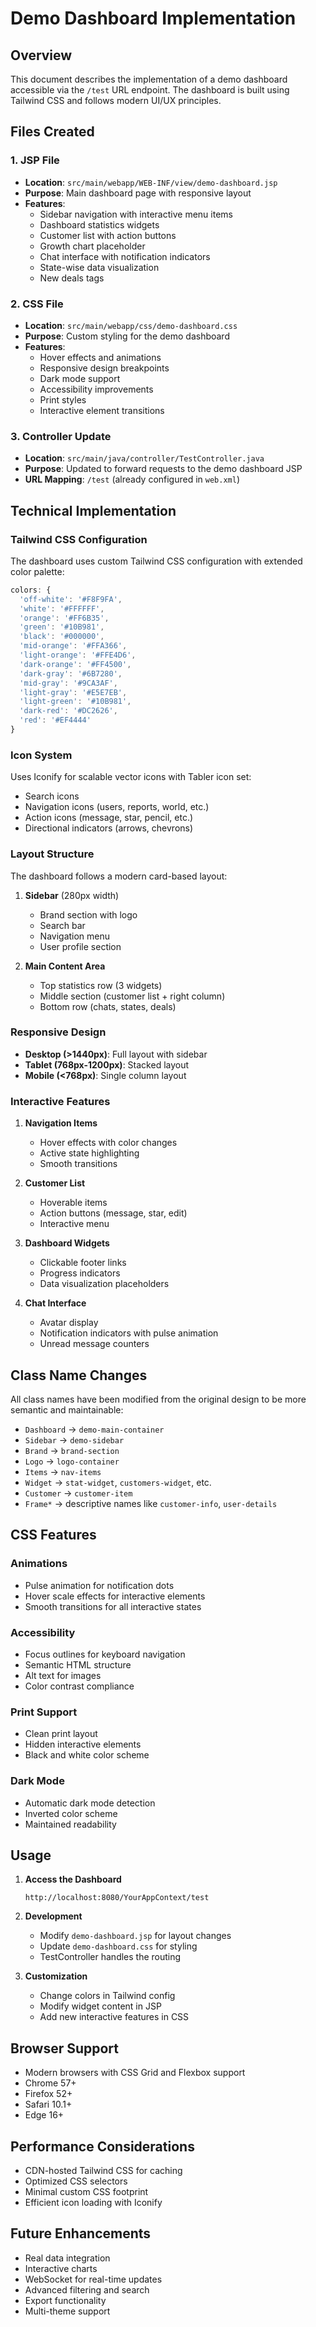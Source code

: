 # Demo Dashboard Implementation

## Overview

This document describes the implementation of a demo dashboard accessible via the `/test` URL endpoint. The dashboard is built using Tailwind CSS and follows modern UI/UX principles.

## Files Created

### 1. JSP File

- **Location**: `src/main/webapp/WEB-INF/view/demo-dashboard.jsp`
- **Purpose**: Main dashboard page with responsive layout
- **Features**:
  - Sidebar navigation with interactive menu items
  - Dashboard statistics widgets
  - Customer list with action buttons
  - Growth chart placeholder
  - Chat interface with notification indicators
  - State-wise data visualization
  - New deals tags

### 2. CSS File

- **Location**: `src/main/webapp/css/demo-dashboard.css`
- **Purpose**: Custom styling for the demo dashboard
- **Features**:
  - Hover effects and animations
  - Responsive design breakpoints
  - Dark mode support
  - Accessibility improvements
  - Print styles
  - Interactive element transitions

### 3. Controller Update

- **Location**: `src/main/java/controller/TestController.java`
- **Purpose**: Updated to forward requests to the demo dashboard JSP
- **URL Mapping**: `/test` (already configured in `web.xml`)

## Technical Implementation

### Tailwind CSS Configuration

The dashboard uses custom Tailwind CSS configuration with extended color palette:

```javascript
colors: {
  'off-white': '#F8F9FA',
  'white': '#FFFFFF',
  'orange': '#FF6B35',
  'green': '#10B981',
  'black': '#000000',
  'mid-orange': '#FFA366',
  'light-orange': '#FFE4D6',
  'dark-orange': '#FF4500',
  'dark-gray': '#6B7280',
  'mid-gray': '#9CA3AF',
  'light-gray': '#E5E7EB',
  'light-green': '#10B981',
  'dark-red': '#DC2626',
  'red': '#EF4444'
}
```

### Icon System

Uses Iconify for scalable vector icons with Tabler icon set:

- Search icons
- Navigation icons (users, reports, world, etc.)
- Action icons (message, star, pencil, etc.)
- Directional indicators (arrows, chevrons)

### Layout Structure

The dashboard follows a modern card-based layout:

1. **Sidebar** (280px width)

   - Brand section with logo
   - Search bar
   - Navigation menu
   - User profile section

2. **Main Content Area**
   - Top statistics row (3 widgets)
   - Middle section (customer list + right column)
   - Bottom row (chats, states, deals)

### Responsive Design

- **Desktop (>1440px)**: Full layout with sidebar
- **Tablet (768px-1200px)**: Stacked layout
- **Mobile (<768px)**: Single column layout

### Interactive Features

1. **Navigation Items**

   - Hover effects with color changes
   - Active state highlighting
   - Smooth transitions

2. **Customer List**

   - Hoverable items
   - Action buttons (message, star, edit)
   - Interactive menu

3. **Dashboard Widgets**

   - Clickable footer links
   - Progress indicators
   - Data visualization placeholders

4. **Chat Interface**
   - Avatar display
   - Notification indicators with pulse animation
   - Unread message counters

## Class Name Changes

All class names have been modified from the original design to be more semantic and maintainable:

- `Dashboard` → `demo-main-container`
- `Sidebar` → `demo-sidebar`
- `Brand` → `brand-section`
- `Logo` → `logo-container`
- `Items` → `nav-items`
- `Widget` → `stat-widget`, `customers-widget`, etc.
- `Customer` → `customer-item`
- `Frame*` → descriptive names like `customer-info`, `user-details`

## CSS Features

### Animations

- Pulse animation for notification dots
- Hover scale effects for interactive elements
- Smooth transitions for all interactive states

### Accessibility

- Focus outlines for keyboard navigation
- Semantic HTML structure
- Alt text for images
- Color contrast compliance

### Print Support

- Clean print layout
- Hidden interactive elements
- Black and white color scheme

### Dark Mode

- Automatic dark mode detection
- Inverted color scheme
- Maintained readability

## Usage

1. **Access the Dashboard**

   ```
   http://localhost:8080/YourAppContext/test
   ```

2. **Development**

   - Modify `demo-dashboard.jsp` for layout changes
   - Update `demo-dashboard.css` for styling
   - TestController handles the routing

3. **Customization**
   - Change colors in Tailwind config
   - Modify widget content in JSP
   - Add new interactive features in CSS

## Browser Support

- Modern browsers with CSS Grid and Flexbox support
- Chrome 57+
- Firefox 52+
- Safari 10.1+
- Edge 16+

## Performance Considerations

- CDN-hosted Tailwind CSS for caching
- Optimized CSS selectors
- Minimal custom CSS footprint
- Efficient icon loading with Iconify

## Future Enhancements

- Real data integration
- Interactive charts
- WebSocket for real-time updates
- Advanced filtering and search
- Export functionality
- Multi-theme support
